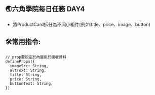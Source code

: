 ## 🌏六角學院每日任務 DAY4

- 將ProductCard拆分為不同小組件(例如:title、price、image、button)

## 🛠️常用指令:

```
// prop要設定於內層用於接收資料
defineProps({
  imageSrc: String,
  altText: String,
  title: String,
  price: String,
  buttonText: String,
})
```
